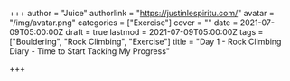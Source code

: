 +++
author = "Juice"
authorlink = "https://justinlespiritu.com/"
avatar = "/img/avatar.png"
categories = ["Exercise"]
cover = ""
date = 2021-07-09T05:00:00Z
draft = true
lastmod = 2021-07-09T05:00:00Z
tags = ["Bouldering", "Rock Climbing", "Exercise"]
title = "Day 1 - Rock Climbing Diary - Time to Start Tacking My Progress"

+++

